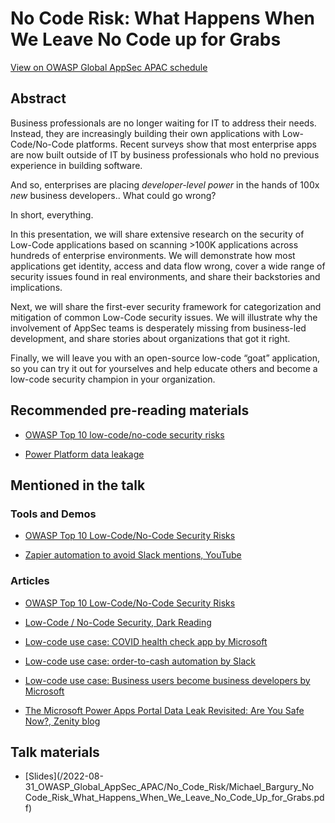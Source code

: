 # No Code Risk: What Happens When We Leave No Code up for Grabs

[View on OWASP Global AppSec APAC schedule](https://globalappsecapac.events.whova.com/Agenda/2553625)

## Abstract

Business professionals are no longer waiting for IT to address their needs. Instead, they are increasingly building their own applications with Low-Code/No-Code platforms. Recent surveys show that most enterprise apps are now built outside of IT by business professionals who hold no previous experience in building software.

And so, enterprises are placing *developer-level power* in the hands of 100x *new* business developers.. What could go wrong?

In short, everything.

In this presentation, we will share extensive research on the security of Low-Code applications based on scanning >100K applications across hundreds of enterprise environments. We will demonstrate how most applications get identity, access and data flow wrong, cover a wide range of security issues found in real environments, and share their backstories and implications.

Next, we will share the first-ever security framework for categorization and mitigation of common Low-Code security issues. We will illustrate why the involvement of AppSec teams is desperately missing from business-led development, and share stories about organizations that got it right.

Finally, we will leave you with an open-source low-code “goat” application, so you can try it out for yourselves and help educate others and become a low-code security champion in your organization.

## Recommended pre-reading materials

- [OWASP Top 10 low-code/no-code security risks](https://owasp.org/www-project-top-10-low-code-no-code-security-risks/)

- [Power Platform data leakage](https://www.upguard.com/breaches/power-apps)

## Mentioned in the talk

### Tools and Demos

- [OWASP Top 10 Low-Code/No-Code Security Risks](https://owasp.org/www-project-top-10-low-code-no-code-security-risks/)

- [Zapier automation to avoid Slack mentions, YouTube](https://www.youtube.com/watch?v=5naPxs0fEJc)

### Articles

- [OWASP Top 10 Low-Code/No-Code Security Risks](https://owasp.org/www-project-top-10-low-code-no-code-security-risks/)

- [Low-Code / No-Code Security, Dark Reading](https://www.darkreading.com/author/michael-bargury)

- [Low-code use case: COVID health check app by Microsoft](https://aka.ms/healthcheck)

- [Low-code use case: order-to-cash automation by Slack](https://www.workato.com/the-connector/how-slack-automated-order-to-cash/)

- [Low-code use case: Business users become business developers by Microsoft](https://www.microsoft.com/insidetrack/blog/how-citizen-developers-modernized-microsoft-product-launches/)

- [The Microsoft Power Apps Portal Data Leak Revisited: Are You Safe Now?, Zenity blog](https://www.zenity.io/blog/the-microsoft-power-apps-portal-data-leak-revisited-are-you-safe-now/)

## Talk materials

- [Slides](/2022-08-31_OWASP_Global_AppSec_APAC/No_Code_Risk/Michael_Bargury_No Code_Risk_What_Happens_When_We_Leave_No_Code_Up_for_Grabs.pdf)

